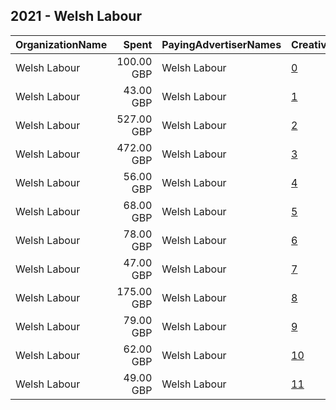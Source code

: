 ## 2021 - Welsh Labour 
|OrganizationName|Spent|PayingAdvertiserNames|CreativeUrls|Impressions|Genders|AgeBrackets|CountryCodes|BillingAddresses|CandidateBallotInformation|
|:---|---:|:---|:---|---:|:---|:---|:---|:---|:---|
|Welsh Labour|100.00 GBP|Welsh Labour|[0](https://www.snap.com/political-ads/asset/7a400d973441d12c0a030b923b890f3b6c7d5e4b96dbabd63acd1aff7610f4d3?mediaType=mp4)|88,605|||united kingdom|GB|Welsh Labour|
|Welsh Labour|43.00 GBP|Welsh Labour|[1](https://www.snap.com/political-ads/asset/166c6afde5db5267a9b902d0ffc5285fbd27c62a355c2091e4d1cc40def6f26f?mediaType=mp4)|32,444||16-23|united kingdom|GB|Welsh Labour|
|Welsh Labour|527.00 GBP|Welsh Labour|[2](https://www.snap.com/political-ads/asset/6e69c66eda787a5e651c0e61bbccf5bb9c41af1e77dbfe336f6d415df214e095?mediaType=png)|264,628||16-23|united kingdom|GB|Welsh Labour|
|Welsh Labour|472.00 GBP|Welsh Labour|[3](https://www.snap.com/political-ads/asset/7a400d973441d12c0a030b923b890f3b6c7d5e4b96dbabd63acd1aff7610f4d3?mediaType=mp4)|229,298||16-23|united kingdom|GB|Welsh Labour|
|Welsh Labour|56.00 GBP|Welsh Labour|[4](https://www.snap.com/political-ads/asset/30815c9f36da1634c1f8d3bd938b74fb62942817f5ea2d5dd7e24dc8d563d6af?mediaType=mp4)|38,031||16-23|united kingdom|GB|Welsh Labour|
|Welsh Labour|68.00 GBP|Welsh Labour|[5](https://www.snap.com/political-ads/asset/26976f033070f1647d61a7d163cc728d4338b72ce1c8f22d83e98d0f5f656130?mediaType=mp4)|53,727||16-23|united kingdom|GB|Welsh Labour|
|Welsh Labour|78.00 GBP|Welsh Labour|[6](https://www.snap.com/political-ads/asset/edade5ef3505e523dfa4c808ab8284d510dcc3cf9fa4b2fe1b167c96e37870ff?mediaType=mp4)|59,326||16-23|united kingdom|GB|Welsh Labour|
|Welsh Labour|47.00 GBP|Welsh Labour|[7](https://www.snap.com/political-ads/asset/357c2d92e4d950dcfa56cc4f0216ccef99cf701502ca8c43914fe24601a28ccd?mediaType=mp4)|37,561||16-23|united kingdom|GB|Welsh Labour|
|Welsh Labour|175.00 GBP|Welsh Labour|[8](https://www.snap.com/political-ads/asset/a084b3cff026577507433b9df9a6155fe8371bacea11305d1b9543eb33d55d3d?mediaType=mp4)|135,671||16-23|united kingdom|GB|Welsh Labour|
|Welsh Labour|79.00 GBP|Welsh Labour|[9](https://www.snap.com/political-ads/asset/50a6d234761ce172d859af791127eb16d2bd08bc2cfd9a836961198c787be36e?mediaType=mp4)|64,066||16-23|united kingdom|GB|Welsh Labour|
|Welsh Labour|62.00 GBP|Welsh Labour|[10](https://www.snap.com/political-ads/asset/80648662cbc78b444abd6058d87a3fa8dddc6ce98bc9ab182ae8eca57970a3f0?mediaType=mp4)|52,335|||united kingdom|GB|Welsh Labour|
|Welsh Labour|49.00 GBP|Welsh Labour|[11](https://www.snap.com/political-ads/asset/d17f2f8ca2c8c05e454420c93031af5b9fc9ffebca1ee80a9b6184d31913110b?mediaType=mp4)|34,807||16-23|united kingdom|GB|Welsh Labour|
